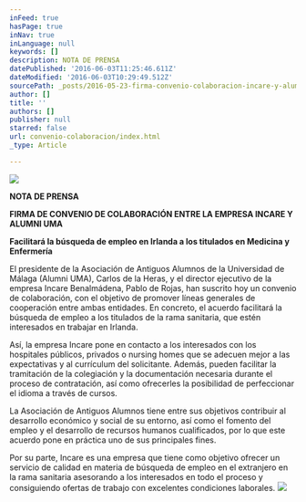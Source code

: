 ```yaml
---
inFeed: true
hasPage: true
inNav: true
inLanguage: null
keywords: []
description: NOTA DE PRENSA
datePublished: '2016-06-03T11:25:46.611Z'
dateModified: '2016-06-03T10:29:49.512Z'
sourcePath: _posts/2016-05-23-firma-convenio-colaboracion-incare-y-alumni-uma.md
author: []
title: ''
authors: []
publisher: null
starred: false
url: convenio-colaboracion/index.html
_type: Article

---
```

![](https://the-grid-user-content.s3-us-west-2.amazonaws.com/7f127216-f699-4c45-adf2-38a0c57708fb.jpg)

**NOTA DE PRENSA**

**FIRMA DE CONVENIO DE COLABORACIÓN ENTRE LA EMPRESA INCARE Y ALUMNI UMA**

**Facilitará la búsqueda de empleo en Irlanda a los titulados en Medicina y Enfermería**

El presidente de la Asociación de Antiguos Alumnos de la Universidad de Málaga (Alumni UMA), Carlos de la Heras, y el director ejecutivo de la empresa Incare Benalmádena, Pablo de Rojas, han suscrito hoy un convenio de colaboración, con el objetivo de promover líneas generales de cooperación entre ambas entidades. En concreto, el acuerdo facilitará la búsqueda de empleo a los titulados de la rama sanitaria, que estén interesados en trabajar en Irlanda.

Así, la empresa Incare pone en contacto a los interesados con los hospitales públicos, privados o nursing homes que se adecuen mejor a las expectativas y al currículum del solicitante. Además, pueden facilitar la tramitación de la colegiación y la documentación necesaria durante el proceso de contratación, así como ofrecerles la posibilidad de perfeccionar el idioma a través de cursos.

La Asociación de Antiguos Alumnos tiene entre sus objetivos contribuir al desarrollo económico y social de su entorno, así como el fomento del empleo y el desarrollo de recursos humanos cualificados, por lo que este acuerdo pone en práctica uno de sus principales fines.

Por su parte, Incare es una empresa que tiene como objetivo ofrecer un servicio de calidad en materia de búsqueda de empleo en el extranjero en la rama sanitaria asesorando a los interesados en todo el proceso y consiguiendo ofertas de trabajo con excelentes condiciones laborales.
![](https://s3-us-west-2.amazonaws.com/the-grid-img/p/21aef9d68c886ca34e873fe62084d4aca7877052.jpg)